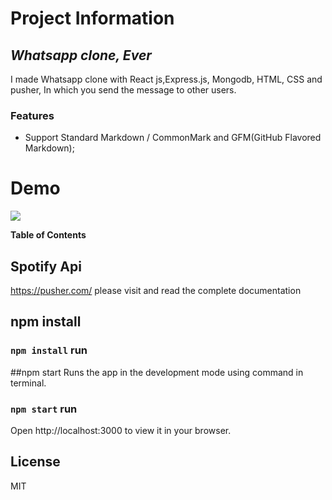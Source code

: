 # Project Information
## _Whatsapp clone, Ever_

I made Whatsapp clone with React js,Express.js, Mongodb,  HTML, CSS and pusher, In which you send the message to other users.


### Features

- Support Standard Markdown / CommonMark and GFM(GitHub Flavored Markdown);


# Demo

![](https://lh3.googleusercontent.com/i875TgOd4q-_baUTrtCn_Bum8TcIw8CB9u9WUzBJCmpvUd_X24CBAvk4eL3u_OurP7IwB9Y0i9c-dgfDAhaNQlgcv2NAUkK7eX8IVieZ_KO-OHE1RvUwOrYoTXoyDHPXzULzWsCLgtadp-xwrwVflcNCpaD0AtPSRJJzVftZ8AIEOYL-k4OnHqX3h5a6edDy31U7BkM6UImO7cHNIYB1TFNUA_1mKKr-dZwOd_27BPrXdQ70IdTwidgOxJEW3cQSyP_2vw83WTNobH1fUZhCb7Is6DP23MQniwjCn0GqY1LzSfhKRO-6NJaP_B51Fdyq2121H_1jiQXw0R0ckSo-nIR4MzCa7exeFUQw84z1hK0QhW9jVZHlIxXKUECv9MdoDU78NHKAULQZmo8Z8ivuDR1TcKP1j1V_0asn-1W9xcag3Bq6ApLEu6SyhQqM9pwQk2NXt3BnOyGyludf942GdEADS00qPXN6dUL_ofG4-sqU3_AwAEkzZmRqEjIAJESqwPf0h84deROnvODdinpZP69padnRrlGdxY48H-nH1HiOp7hdAoJz7RF5EEAlNIvfxhNcf9I9l9MW1zuZ3nIYRY7-LTrePfNLJ3XG-vJvEZoiDsSD-vFL6Xfpmcn7e77tzmtlntNEIqYyz7zYOhI8faBzn61f-6WTX8mLrkxwbUGClrKq98KhMP8RQza3mo1pjbGFyW60oQhV353CJPuMMeMrbii-HZLaYtuqxGiJuWC4T_mqNpnoKnDQoSOWaBl8q3Bjcu3cNBAcvqebvihKp4ch9XN5p70VrjmP6E509wZqYjeMgLgYCt5Vy4LnXpTISxQo5G81iWGAR3qjLeUzaE-9yxDIF5k0j4VefuYc4LQQBPH_LMmgFuazN59XtPkcA82aA-igMXPJj2aV-Lam0o6ajEgAzFwbMxVcTGVHMsTHaQn-lo0f33uqdG1wXclWw6lfQkJPb25ljSY9NYr4=w1349-h613-no?authuser=0)






**Table of Contents**


## Spotify Api
https://pusher.com/ please visit and read the complete documentation
## npm install
 ### `npm install` run
##npm start
Runs the app in the development mode using command in terminal.
### `npm start` run
Open http://localhost:3000 to view it in your browser.
## License
MIT
